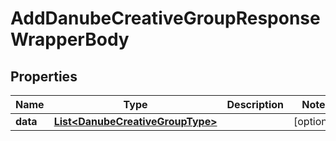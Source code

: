 

# AddDanubeCreativeGroupResponseWrapperBody


## Properties

Name | Type | Description | Notes
------------ | ------------- | ------------- | -------------
**data** | [**List&lt;DanubeCreativeGroupType&gt;**](DanubeCreativeGroupType.md) |  |  [optional]




